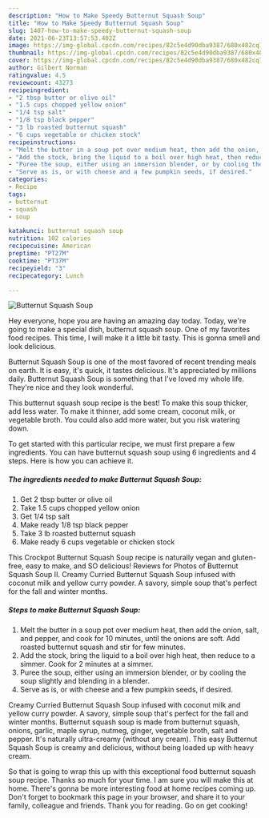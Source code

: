 ```yaml
---
description: "How to Make Speedy Butternut Squash Soup"
title: "How to Make Speedy Butternut Squash Soup"
slug: 1407-how-to-make-speedy-butternut-squash-soup
date: 2021-06-23T13:57:53.402Z
image: https://img-global.cpcdn.com/recipes/82c5e4d90dba9387/680x482cq70/butternut-squash-soup-recipe-main-photo.jpg
thumbnail: https://img-global.cpcdn.com/recipes/82c5e4d90dba9387/680x482cq70/butternut-squash-soup-recipe-main-photo.jpg
cover: https://img-global.cpcdn.com/recipes/82c5e4d90dba9387/680x482cq70/butternut-squash-soup-recipe-main-photo.jpg
author: Gilbert Norman
ratingvalue: 4.5
reviewcount: 43273
recipeingredient:
- "2 tbsp butter or olive oil"
- "1.5 cups chopped yellow onion"
- "1/4 tsp salt"
- "1/8 tsp black pepper"
- "3 lb roasted butternut squash"
- "6 cups vegetable or chicken stock"
recipeinstructions:
- "Melt the butter in a soup pot over medium heat, then add the onion, salt, and pepper, and cook for 10 minutes, until the onions are soft. Add roasted butternut squash and stir for few minutes."
- "Add the stock, bring the liquid to a boil over high heat, then reduce to a simmer. Cook for 2 minutes at a simmer."
- "Puree the soup, either using an immersion blender, or by cooling the soup slightly and blending in a blender."
- "Serve as is, or with cheese and a few pumpkin seeds, if desired."
categories:
- Recipe
tags:
- butternut
- squash
- soup

katakunci: butternut squash soup 
nutrition: 102 calories
recipecuisine: American
preptime: "PT27M"
cooktime: "PT37M"
recipeyield: "3"
recipecategory: Lunch

---
```



![Butternut Squash Soup](https://img-global.cpcdn.com/recipes/82c5e4d90dba9387/680x482cq70/butternut-squash-soup-recipe-main-photo.jpg)

Hey everyone, hope you are having an amazing day today. Today, we're going to make a special dish, butternut squash soup. One of my favorites food recipes. This time, I will make it a little bit tasty. This is gonna smell and look delicious.

Butternut Squash Soup is one of the most favored of recent trending meals on earth. It is easy, it's quick, it tastes delicious. It's appreciated by millions daily. Butternut Squash Soup is something that I've loved my whole life. They're nice and they look wonderful.

This butternut squash soup recipe is the best! To make this soup thicker, add less water. To make it thinner, add some cream, coconut milk, or vegetable broth. You could also add more water, but you risk watering down.


To get started with this particular recipe, we must first prepare a few ingredients. You can have butternut squash soup using 6 ingredients and 4 steps. Here is how you can achieve it.

<!--inarticleads1-->

##### The ingredients needed to make Butternut Squash Soup:

1. Get 2 tbsp butter or olive oil
1. Take 1.5 cups chopped yellow onion
1. Get 1/4 tsp salt
1. Make ready 1/8 tsp black pepper
1. Take 3 lb roasted butternut squash
1. Make ready 6 cups vegetable or chicken stock


This Crockpot Butternut Squash Soup recipe is naturally vegan and gluten-free, easy to make, and SO delicious! Reviews for Photos of Butternut Squash Soup II. Creamy Curried Butternut Squash Soup infused with coconut milk and yellow curry powder. A savory, simple soup that&#39;s perfect for the fall and winter months. 

<!--inarticleads2-->

##### Steps to make Butternut Squash Soup:

1. Melt the butter in a soup pot over medium heat, then add the onion, salt, and pepper, and cook for 10 minutes, until the onions are soft. Add roasted butternut squash and stir for few minutes.
1. Add the stock, bring the liquid to a boil over high heat, then reduce to a simmer. Cook for 2 minutes at a simmer.
1. Puree the soup, either using an immersion blender, or by cooling the soup slightly and blending in a blender.
1. Serve as is, or with cheese and a few pumpkin seeds, if desired.


Creamy Curried Butternut Squash Soup infused with coconut milk and yellow curry powder. A savory, simple soup that&#39;s perfect for the fall and winter months. Butternut squash soup is made from butternut squash, onions, garlic, maple syrup, nutmeg, ginger, vegetable broth, salt and pepper. It&#39;s naturally ultra-creamy (without any cream). This easy Butternut Squash Soup is creamy and delicious, without being loaded up with heavy cream. 

So that is going to wrap this up with this exceptional food butternut squash soup recipe. Thanks so much for your time. I am sure you will make this at home. There's gonna be more interesting food at home recipes coming up. Don't forget to bookmark this page in your browser, and share it to your family, colleague and friends. Thank you for reading. Go on get cooking!
